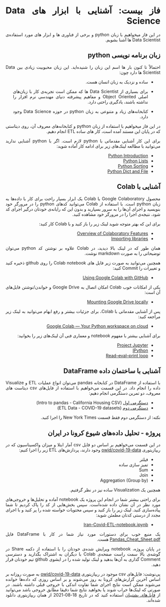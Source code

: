<div dir="rtl" align='justify'>

# فاز بیست: آشنایی با ابزار های Data Science

در این فاز میخواهیم با زبان python و برخی از فناوری ها و ابزار های مورد استفاده‌ی Data Scientist ها آشنا بشویم.



## زبان برنامه نویسی python

احتمالاً تا کنون بار ها اسم این زبان را شنیده‌اید. این زبان محبوبیت زیادی بین Data Scientist ها دارد چون:

*  ساده و نزدیک به زبان انسان هست.
*  برای بسیاری از Data Scientist ها که ممکن است تجربه‌ی کار با زبان‌های اصلی Object Oriented  و مفاهیم پیشرفته دنیای مهندسی نرم افزار را نداشته باشند، یادگیری راحتی دارد.

* کتابخانه‌های زیاد و متنوعی به زبان python در حوزه Data Science وجود دارد.

در این فاز میخواهیم با استفاده از زبان python و کتابخانه‌های معروف آن، روی دیتاستی که در پایان این مستند آمده است، کار های ساده‌ ETL انجام دهیم.

 برای این کار آشنایی مقدماتی با python لازم است. اگر با python آشنایی ندارید می‌توانید با مطالعه لینک‌های زیر برای ادامه کار آماده شوید:

 * [Python Introduction](https://developers.google.com/edu/python/introduction)
 * [Python Lists](https://developers.google.com/edu/python/lists)
 * [Python Sorting](https://developers.google.com/edu/python/sorting)
 * [Python Dict and File](https://developers.google.com/edu/python/dict-files)
  

## آشنایی با Colab
محصول Google Colaboratory یا Colab یک ابزار بسیار راحت برای کار با داده‌ها به زبان python است. با استفاده از Colab می‌توانید کد‌های python را در مرورگر خود بنویسید و اجرای آن‌ها را به سرور بسپارید و بدون این که رایانه‌ی خودتان درگیر اجرای کد شود، نتیجه‌ی اجرا را در مرورگر خود مشاهده کنید.

برای این که بهتر متوجه شوید لینک زیر را باز کنید و با Colab کار کنید:

* [Overview of Colaboratory Features](https://colab.research.google.com/notebooks/basic_features_overview.ipynb)
* [Importing libraries](https://colab.research.google.com/notebooks/snippets/importing_libraries.ipynb)

همان طور که در لینک بالا دیدید، در Colab علاوه بر نوشتن کد python می‌توان توضیحاتی را به صورت markdown نوشت.

همچنین می‌توانید به صورت زیر فایل های Colab notebook را روی github ذخیره کنید و تغییرات را Commit کنید:
* [Using Google Colab with GitHub](https://colab.research.google.com/github/googlecolab/colabtools/blob/master/notebooks/colab-github-demo.ipynb)

یکی از امکانات  خوب Colab امکان اتصال به Google Drive و خواندن/نوشتن فایل‌های آن است:

* [Mounting Google Drive locally](https://colab.research.google.com/notebooks/io.ipynb#scrollTo=u22w3BFiOveA)


پس از آشنایی مقدماتی با Colab، برای جزئیات بیشتر و رفع ابهام می‌توانید به لینک زیر مراجعه کنید:

* [Google Colab — Your Python workspace on cloud](https://towardsdatascience.com/google-colab-your-python-workspace-on-cloud-c3aed424de0d)

برای آشنایی بیشتر با مفهوم notebook و معماری فنی آن لینک‌های زیر را بخوانید:

* [Project Jupyter](https://en.wikipedia.org/wiki/Project_Jupyter)
* [IPython](https://en.wikipedia.org/wiki/IPython)
* [Read–eval–print loop](https://en.wikipedia.org/wiki/Read%E2%80%93eval%E2%80%93print_loop)


## آشنایی با ساختمان داده DataFrame 

با استفاده از DataFrame در کتابخانه pandas می‌توان انواع عملیات ETL و Visualize داده را انجام داد. در این قسمت می‌خواهیم با استفاده از فایل‌های csv دیتاست های معروف، دو تمرین دستگرمی انجام دهیم:

* [دستگرمی اول](https://colab.research.google.com/notebooks/mlcc/intro_to_pandas.ipynb) (Intro to pandas - California Housing CSV)
* [دستگرمی دوم](https://colab.research.google.com/github/ChadFulton/sm-notebooks-2021/blob/main/001-etl-data-covid-19.ipynb) (ETL Data - COVID-19 datasets)

نکته: از دستگرمی دوم فقط قسمت New York Times را اجرا کنید.


## پروژه - تحلیل داده‌های شیوع کرونا در ایران

در این قسمت می‌خواهیم بر اساس دو فایل csv آمار ابتلا و میزان واکسیناسیون که در ریپازیتوری [owid/covid-19-data](https://github.com/owid/covid-19-data/tree/master/public/data) وجود دارند، پردازش‌های ETL زیر را اجرا کنیم:

* فیلتر
* تمیز سازی ساده
* Sum
* Join
* Aggregation (Group by)

همچنین یک Visualization ساده نیز در نظر گرفتیم.

برای راحتی بیشتر شما در انجام این پروژه یک notebook آماده و تحلیل‌ها و خروجی‌های مورد نظر در آن نشان داده شده‌است. سپس بخش‌هایی از کد را پاک کردیم تا شما پیاده‌سازی کنید. لینک زیر را باز کنید و سپس محتویات خواسته شده را پر کنید و با اجرای مجدد از درستی کدتان مطمئن شوید:

* [Iran-Covid-ETL-notebook.ipynb](https://colab.research.google.com/github/Star-Academy/codestar-internship/blob/feature%2FSE-phase20/Projects/Phase20-Colab/Iran-Covid-ETL-notebook.ipynb)

یک منبع خوب برای دستورات مورد نیاز شما در کار با DataFrame فایل [Pandas_Cheat_Sheet.pdf](https://pandas.pydata.org/Pandas_Cheat_Sheet.pdf) هست.

در پایان پروژه، notebook ویرایش شده‌ی خودتان را با استفاده از دکمه Share در گوشه‌ی بالا سمت راست صفحه‌ی Colab با دیگران به اشتراک بگذارید و دسترسی Comment گذاری به آن‌ها بدهید و لینک تولید شده را در ایشوی github تیم خودتان قرار دهید.


پی‌نوشت: فایل‌های csv موجود در ریپازیتوری [owid/covid-19-data](https://github.com/owid/covid-19-data/tree/master/public/data) به صورت روزانه بر اساس آخرین گزارش‌های کرونا به روز می‌شوند و بر اساس روزی که داده‌ها خوانده می‌شوند ممکن است نتایج اجرای شما تفاوت اندکی با خروجی قبلی داشته باشند. در صورتی که لینک‌ها خراب شوند یا بخواهید نتایج شما دقیقا مطابق خروجی باشد می‌توانید از [فایل‌های پشتیبان](./dataset_backup) استفاده کنید که در تاریخ 18-08-2021 از همان ریپازیتوری دانلود شده‌اند.


</div>